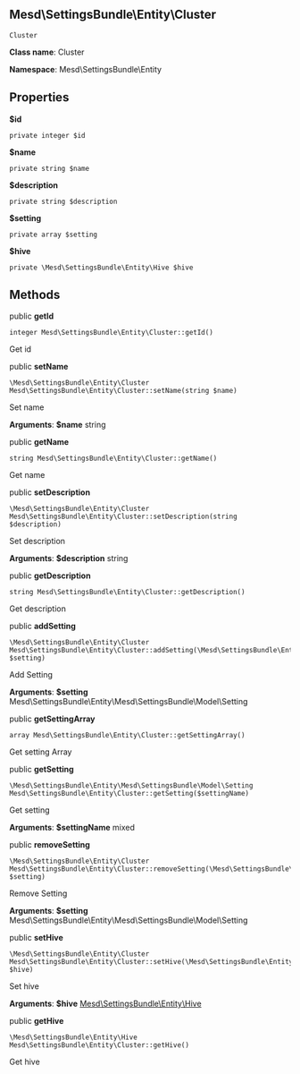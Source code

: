 Mesd\SettingsBundle\Entity\Cluster
---------------

    Cluster

    


**Class name**: Cluster

**Namespace**: Mesd\SettingsBundle\Entity









Properties
----------


**$id** 



    private integer $id






**$name** 



    private string $name






**$description** 



    private string $description






**$setting** 



    private array $setting






**$hive** 



    private \Mesd\SettingsBundle\Entity\Hive $hive






Methods
-------


public **getId**

    integer Mesd\SettingsBundle\Entity\Cluster::getId()

Get id











public **setName**

    \Mesd\SettingsBundle\Entity\Cluster Mesd\SettingsBundle\Entity\Cluster::setName(string $name)

Set name









**Arguments**:
**$name** string 



public **getName**

    string Mesd\SettingsBundle\Entity\Cluster::getName()

Get name











public **setDescription**

    \Mesd\SettingsBundle\Entity\Cluster Mesd\SettingsBundle\Entity\Cluster::setDescription(string $description)

Set description









**Arguments**:
**$description** string 



public **getDescription**

    string Mesd\SettingsBundle\Entity\Cluster::getDescription()

Get description











public **addSetting**

    \Mesd\SettingsBundle\Entity\Cluster Mesd\SettingsBundle\Entity\Cluster::addSetting(\Mesd\SettingsBundle\Entity\Mesd\SettingsBundle\Model\Setting $setting)

Add Setting









**Arguments**:
**$setting** Mesd\SettingsBundle\Entity\Mesd\SettingsBundle\Model\Setting 



public **getSettingArray**

    array Mesd\SettingsBundle\Entity\Cluster::getSettingArray()

Get setting Array











public **getSetting**

    \Mesd\SettingsBundle\Entity\Mesd\SettingsBundle\Model\Setting Mesd\SettingsBundle\Entity\Cluster::getSetting($settingName)

Get setting









**Arguments**:
**$settingName** mixed 



public **removeSetting**

    \Mesd\SettingsBundle\Entity\Cluster Mesd\SettingsBundle\Entity\Cluster::removeSetting(\Mesd\SettingsBundle\Entity\Mesd\SettingsBundle\Model\Setting $setting)

Remove Setting









**Arguments**:
**$setting** Mesd\SettingsBundle\Entity\Mesd\SettingsBundle\Model\Setting 



public **setHive**

    \Mesd\SettingsBundle\Entity\Cluster Mesd\SettingsBundle\Entity\Cluster::setHive(\Mesd\SettingsBundle\Entity\Hive $hive)

Set hive









**Arguments**:
**$hive** [Mesd\SettingsBundle\Entity\Hive](Mesd-SettingsBundle-Entity-Hive.md) 



public **getHive**

    \Mesd\SettingsBundle\Entity\Hive Mesd\SettingsBundle\Entity\Cluster::getHive()

Get hive










